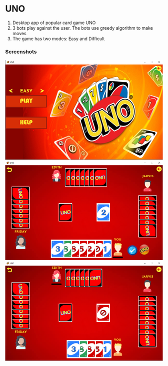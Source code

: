# UNO
1. Desktop app of popular card game UNO
2. 3 bots play against the user. The bots use greedy algorithm to make moves
3. The game has two modes: Easy and Difficult

### Screenshots
<p align="center">
  <img alt="Connect4" width="600px" src="https://github.com/Rutvik-C/UNO/blob/main/images/uno_home.PNG"/><br>
  <img alt="Connect4" width="600px" src="https://github.com/Rutvik-C/UNO/blob/main/images/uno_game.PNG"/><br>    
  <img alt="Connect4" width="600px" src="https://github.com/Rutvik-C/UNO/blob/main/images/uno_game1.PNG"/>
</p>

